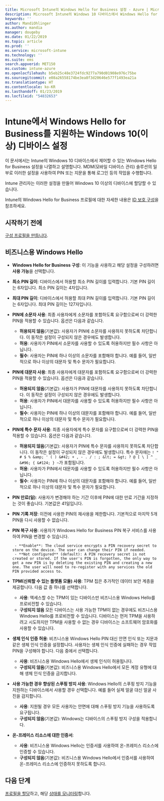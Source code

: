 ```yaml
---
title: Microsoft Intune의 Windows Hello for Business 설정 - Azure | Microsoft Docs
description: Microsoft Intune의 Windows 10 디바이스에서 Windows Hello for Business를 사용하고 구성하려면 ID 보호 프로필의 모든 PIN, 생체 인식 및 스푸핑 방지 설정 목록을 참조하세요.
keywords: ''
author: MandiOhlinger
ms.author: mandia
manager: dougeby
ms.date: 01/22/2019
ms.topic: article
ms.prod: ''
ms.service: microsoft-intune
ms.technology: ''
ms.suite: ems
search.appverid: MET150
ms.custom: intune-azure
ms.openlocfilehash: b5eb25c48e3724fdc9277a790d01908e976c75be
ms.sourcegitcommit: e08a26558174be3ea8f3d20646e577f1493ea21a
ms.translationtype: HT
ms.contentlocale: ko-KR
ms.lasthandoff: 01/23/2019
ms.locfileid: "54832653"
---
```

# <a name="windows-10-and-newer-device-settings-to-enable-windows-hello-for-business-in-intune"></a>Intune에서 Windows Hello for Business를 지원하는 Windows 10(이상) 디바이스 설정

이 문서에서는 Intune의 Windows 10 디바이스에서 제어할 수 있는 Windows Hello for Business 설정을 나열하고 설명합니다. MDM(모바일 디바이스 관리) 솔루션의 일부로 이러한 설정을 사용하여 PIN 또는 지문을 통해 로그인 등의 작업을 수행합니다.

Intune 관리자는 이러한 설정을 만들어 Windows 10 이상의 디바이스에 할당할 수 있습니다.

Intune의 Windows Hello for Business 프로필에 대한 자세한 내용은 [ID 보호 구성](identity-protection-configure.md)을 참조하세요.

## <a name="before-you-begin"></a>시작하기 전에

[구성 프로필을 만듭니다](identity-protection-configure.md#create-the-device-profile).

## <a name="windows-hello-for-business"></a>비즈니스용 Windows Hello

- **Windows Hello for Business 구성**: 이 기능을 사용하고 해당 설정을 구성하려면 **사용 가능**을 선택합니다.
- **최소 PIN 길이**: 디바이스에서 허용할 최소 PIN 길이를 입력합니다. 기본 PIN 길이는 6자입니다. 최소 PIN 길이는 4자입니다.
- **최대 PIN 길이**: 디바이스에서 허용할 최대 PIN 길이를 입력합니다. 기본 PIN 길이는 6자입니다. 최대 PIN 길이는 127자입니다.  
- **PIN에 소문자 사용**: 최종 사용자에게 소문자를 포함하도록 요구함으로써 더 강력한 PIN을 적용할 수 있습니다. 옵션은 다음과 같습니다.

  - **허용되지 않음**(기본값): 사용자가 PIN에 소문자를 사용하지 못하도록 차단합니다. 이 동작은 설정이 구성되지 않은 경우에도 발생합니다.
  - **허용**: 사용자가 PIN에서 소문자를 사용할 수 있도록 허용하지만 필수 사항은 아닙니다.
  - **필수**: 사용자는 PIN에 하나 이상의 소문자를 포함해야 합니다. 예를 들어, 일반적으로 하나 이상의 대문자 및 특수 문자가 필요합니다.

- **PIN에 대문자 사용**: 최종 사용자에게 대문자를 포함하도록 요구함으로써 더 강력한 PIN을 적용할 수 있습니다. 옵션은 다음과 같습니다.

  - **허용되지 않음**(기본값): 사용자가 PIN에 대문자를 사용하지 못하도록 차단합니다. 이 동작은 설정이 구성되지 않은 경우에도 발생합니다.
  - **허용**: 사용자가 PIN에서 대문자를 사용할 수 있도록 허용하지만 필수 사항은 아닙니다.
  - **필수**: 사용자는 PIN에 하나 이상의 대문자를 포함해야 합니다. 예를 들어, 일반적으로 하나 이상의 대문자 및 특수 문자가 필요합니다.

- **PIN에 특수 문자 사용**: 최종 사용자에게 특수 문자를 요구함으로써 더 강력한 PIN을 적용할 수 있습니다. 옵션은 다음과 같습니다.

  - **허용되지 않음**(기본값): 사용자가 PIN에 특수 문자를 사용하지 못하도록 차단합니다. 이 동작은 설정이 구성되지 않은 경우에도 발생합니다.
    특수 문자에는 `! " # $ % &amp; ' ( ) &#42; + , - . / : ; &lt; = &gt; ? @ [ \ ] ^ _ &#96; { &#124; } ~`가 포함됩니다.
  - **허용**: 사용자가 PIN에서 대문자를 사용할 수 있도록 허용하지만 필수 사항은 아닙니다.
  - **필수**: 사용자는 PIN에 하나 이상의 대문자를 포함해야 합니다. 예를 들어, 일반적으로 하나 이상의 대문자 및 특수 문자가 필요합니다.

- **PIN 만료(일)**: 사용자가 변경해야 하는 기간 이후에 PIN에 대한 만료 기간을 지정하는 것이 좋습니다. 기본값은 41일입니다.

- **PIN 기록 저장**: 이전에 사용한 PIN의 재사용을 제한합니다. 기본적으로 마지막 5개 PIN을 다시 사용할 수 없습니다.  
- **PIN 복구 사용**: 사용자가 Windows Hello for Business PIN 복구 서비스를 사용하여 PIN을 변경할 수 있습니다.

       - **Enable**: The cloud service encrypts a PIN recovery secret to store on the device. The user can change their PIN if needed.  
       - **Not configured** (default): A PIN recovery secret is not created or stored. If the user's PIN is forgotten, the only way to get a new PIN is by deleting the existing PIN and creating a new one. The user will need to re-register with any services the old PIN provided access to.  

- **TPM(신뢰할 수 있는 플랫폼 모듈) 사용**: TPM 칩은 추가적인 데이터 보안 계층을 제공합니다. 다음 값 중 하나를 선택합니다.  
  - **사용**: 액세스할 수는 TPM이 있는 디바이스만 비즈니스용 Windows Hello를 프로비전할 수 있습니다.
  - **구성되지 않음** 모든 디바이스는 사용 가능한 TPM이 없는 경우에도 비즈니스용 Windows Hello를 프로비전할 수 있습니다. 디바이스는 먼저 TPM을 사용하려고 시도하지만 TPM을 사용할 수 없는 경우 디바이스는 소프트웨어 암호화를 사용할 수 있습니다.  

- **생체 인식 인증 허용**: 비즈니스용 Windows Hello PIN 대신 안면 인식 또는 지문과 같은 생체 인식 인증을 설정합니다. 사용자는 생체 인식 인증에 실패하는 경우 작업 PIN을 구성해야 합니다. 다음 중에서 선택합니다.

  - **사용**: 비즈니스용 Windows Hello에서 생체 인식이 허용됩니다.
  - **구성되지 않음**(기본값): 비즈니스용 Windows Hello에서 모든 계정 유형에 대해 생체 인식 인증을 금지합니다.

- **사용 가능한 경우 향상된 스푸핑 방지 사용**: Windows Hello의 스푸핑 방지 기능을 지원하는 디바이스에서 사용할 경우 선택합니다. 예를 들어 실제 얼굴 대신 얼굴 사진을 감지합니다.

  - **사용**: 지원될 경우 모든 사용자는 안면에 대해 스푸핑 방지 기능을 사용하도록 요구됩니다.  
  - **구성되지 않음**(기본값): Windows는 디바이스의 스푸핑 방지 구성을 적용합니다.

- **온-프레미스 리소스에 대한 인증서**: 

  - **사용**: 비즈니스용 Windows Hello는 인증서를 사용하여 온-프레미스 리소스에 인증할 수 있습니다.
  - **구성되지 않음**(기본값): 비즈니스용 Windows Hello에서 인증서를 사용하여 온-프레미스 리소스에 인증하지 못하도록 합니다.  

## <a name="next-steps"></a>다음 단계

[프로필을 할당](device-profile-assign.md)하고, 해당 [상태를 모니터링](device-profile-monitor.md)합니다.